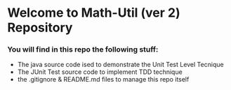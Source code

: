 # Welcome to Math-Util (ver 2) Repository

### You will find in this repo the following stuff:
* The java source code ised to demonstrate the Unit Test Level Tecnique
* The JUnit Test source code to implement TDD technique
* the .gitignore & README.md files to manage this repo itself